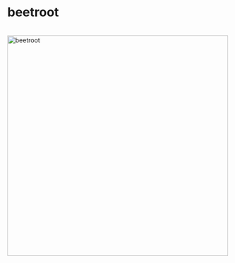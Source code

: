 # beetroot
<br>
<div margin: auto>
<img src="https://lms.beetroot.academy/static/media/1.db74eb52.svg" width=500px alt="beetroot">
  </div>
